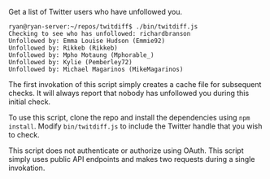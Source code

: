 Get a list of Twitter users who have unfollowed you.

```
ryan@ryan-server:~/repos/twitdiff$ ./bin/twitdiff.js
Checking to see who has unfollowed: richardbranson
Unfollowed by: Emma Louise Hudson (Emmie92)
Unfollowed by: Rikkeb (Rikkeb)
Unfollowed by: Mpho Motaung (Mphorable_)
Unfollowed by: Kylie (Pemberley72)
Unfollowed by: Michael Magarinos (MikeMagarinos)
```

The first invokation of this script simply creates a cache file for subsequent checks. It will always report that nobody has unfollowed you during this initial check.

To use this script, clone the repo and install the dependencies using `npm install`. Modify `bin/twitdiff.js` to include the Twitter handle that you wish to check.

This script does not authenticate or authorize using OAuth. This script simply uses public API endpoints and makes two requests during a single invokation.